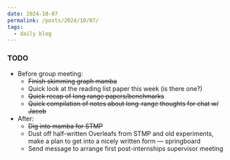 ```yaml
---
date: 2024-10-07
permalink: /posts/2024/10/07/
tags:
  - daily blog
---
```


### TODO
- Before group meeting:
	- ~~Finish skimming graph mamba~~
	- Quick look at the reading list paper this week (is there one?)
	- ~~Quick recap of long range papers/benchmarks~~
	- ~~Quick compilation of notes about long-range thoughts for chat w/ Jacob~~
- After:
	- ~~Dig into mamba for STMP~~
	- Dust off half-written Overleafs from STMP and old experiments, make a plan to get into a nicely written form — springboard
	- Send message to arrange first post-internships supervisor meeting
